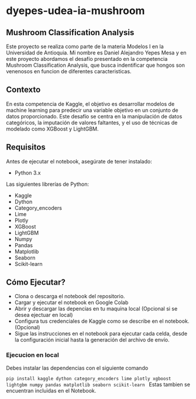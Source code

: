 # dyepes-udea-ia-mushroom
## Mushroom Classification Analysis
Este proyecto se realiza como parte de la materia Modelos I en la Universidad de Antioquia. Mi nombre es Daniel Alejandro Yepes Mesa y en este proyecto abordamos el desafío presentado en la competencia Mushroom Classification Analysis, que busca indentificar que hongos son venenosos en funcion de diferentes caracteristicas.

## Contexto
En esta competencia de Kaggle, el objetivo es desarrollar modelos de machine learning para predecir una variable objetivo en un conjunto de datos proporcionado. Este desafío se centra en la manipulación de datos categóricos, la imputación de valores faltantes, y el uso de técnicas de modelado como XGBoost y LightGBM.

## Requisitos
Antes de ejecutar el notebook, asegúrate de tener instalado:
- Python 3.x
  
Las siguientes librerías de Python:
- Kaggle
- Dython
- Category_encoders
- Lime
- Plotly
- XGBoost
- LightGBM
- Numpy
- Pandas
- Matplotlib
- Seaborn
- Scikit-learn

## Cómo Ejecutar?
- Clona o descarga el notebook del repositorio.
- Cargar y ejecutar el notebook en Google Colab
- Abrir y descargar las depencias en tu maquina local (Opcional si se desea ejectuar en local)
- Configura tus credenciales de Kaggle como se describe en el notebook. (Opcional)
- Sigue las instrucciones en el notebook para ejecutar cada celda, desde la configuración inicial hasta la generación del archivo de envío.

### Ejecucion en local
Debes instalar las dependencias con el siguiente comando 

`pip install kaggle dython category_encoders lime plotly xgboost lightgbm numpy pandas matplotlib seaborn scikit-learn
`
Estas tambien se encuentran incluidas en el Notebook.
